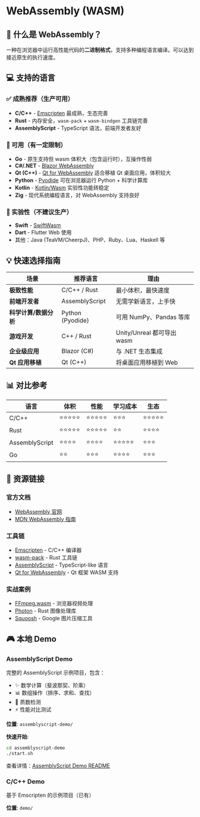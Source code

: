 
# WebAssembly (WASM)

## 🚀 什么是 WebAssembly？

一种在浏览器中运行高性能代码的**二进制格式**，支持多种编程语言编译。可以达到接近原生的执行速度。

## 💻 支持的语言

### ✅ 成熟推荐（生产可用）
- **C/C++** - [Emscripten](https://emscripten.org/) 最成熟，生态完善
- **Rust** - 内存安全，`wasm-pack` + `wasm-bindgen` 工具链完善
- **AssemblyScript** - TypeScript 语法，前端开发者友好

### 🔸 可用（有一定限制）
- **Go** - 原生支持但 wasm 体积大（包含运行时），互操作性弱
- **C#/.NET** - [Blazor WebAssembly](https://dotnet.microsoft.com/apps/aspnet/web-apps/blazor)
- **Qt (C++)** - [Qt for WebAssembly](https://doc.qt.io/qt-6/wasm.html) 适合移植 Qt 桌面应用，体积较大
- **Python** - [Pyodide](https://pyodide.org/) 可在浏览器运行 Python + 科学计算库
- **Kotlin** - [Kotlin/Wasm](https://kotlinlang.org/docs/wasm-overview.html) 实验性功能转稳定
- **Zig** - 现代系统编程语言，对 WebAssembly 支持良好

### 🔹 实验性（不建议生产）
- **Swift** - [SwiftWasm](https://swiftwasm.org/)
- **Dart** - Flutter Web 使用
- 其他：Java (TeaVM/CheerpJ)、PHP、Ruby、Lua、Haskell 等

## 💡 快速选择指南

| 场景 | 推荐语言 | 理由 |
|------|---------|------|
| **极致性能** | C/C++ / Rust | 最小体积，最快速度 |
| **前端开发者** | AssemblyScript | 无需学新语言，上手快 |
| **科学计算/数据分析** | Python (Pyodide) | 可用 NumPy、Pandas 等库 |
| **游戏开发** | C++ / Rust | Unity/Unreal 都可导出 wasm |
| **企业级应用** | Blazor (C#) | 与 .NET 生态集成 |
| **Qt 应用移植** | Qt (C++) | 将桌面应用移植到 Web |

## 📊 对比参考

| 语言 | 体积 | 性能 | 学习成本 | 生态 |
|------|------|------|---------|------|
| C/C++ | ⭐⭐⭐⭐⭐ | ⭐⭐⭐⭐⭐ | ⭐⭐⭐ | ⭐⭐⭐⭐⭐ |
| Rust | ⭐⭐⭐⭐⭐ | ⭐⭐⭐⭐⭐ | ⭐⭐ | ⭐⭐⭐⭐ |
| AssemblyScript | ⭐⭐⭐⭐ | ⭐⭐⭐⭐ | ⭐⭐⭐⭐⭐ | ⭐⭐⭐ |
| Go | ⭐⭐ | ⭐⭐⭐ | ⭐⭐⭐⭐ | ⭐⭐⭐ |

## 🔗 资源链接

### 官方文档
- [WebAssembly 官网](https://webassembly.org/)
- [MDN WebAssembly 指南](https://developer.mozilla.org/zh-CN/docs/WebAssembly)

### 工具链
- [Emscripten](https://emscripten.org/) - C/C++ 编译器
- [wasm-pack](https://rustwasm.github.io/wasm-pack/) - Rust 工具链
- [AssemblyScript](https://www.assemblyscript.org/) - TypeScript-like 语言
- [Qt for WebAssembly](https://doc.qt.io/qt-6/wasm.html) - Qt 框架 WASM 支持

### 实战案例
- [FFmpeg.wasm](https://github.com/ffmpegwasm/ffmpeg.wasm) - 浏览器视频处理
- [Photon](https://github.com/silvia-odwyer/photon) - Rust 图像处理库
- [Squoosh](https://squoosh.app/) - Google 图片压缩工具

## 🎮 本地 Demo

### AssemblyScript Demo
完整的 AssemblyScript 示例项目，包含：
- ✨ 数学计算（斐波那契、阶乘）
- 📊 数组操作（排序、求和、查找）
- 🎯 质数检测
- ⚡ 性能对比测试

**位置**: `assemblyscript-demo/`

**快速开始**:
```bash
cd assemblyscript-demo
./start.sh
```

查看详情：[AssemblyScript Demo README](./assemblyscript-demo/README.md)

### C/C++ Demo  
基于 Emscripten 的示例项目（已有）

**位置**: `demo/`


